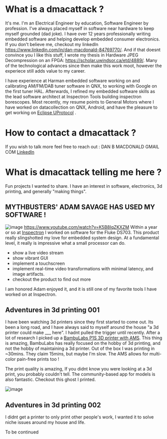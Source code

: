 # What is a dmacattack ? 
It's me. I'm an Electrical Engineer by education, Software Engineer by profession. I've always placed myself in software near hardware to keep myself grounded (dad joke). I have over 12 years professionally writing embedded software and helping develop embedded consumer electronics. If you don't believe me, checkout my linkedIn https://www.linkedin.com/in/dan-macdonald-84769770/. And if that doesnt convince you I like this stuff, I wrote my thesis in Hardware JPEG Decompression on an FPGA: https://scholar.uwindsor.ca/etd/4889/. Many of the technological advances since then make this work moot, however the experiece still adds value to my career. 

I have experience at Harman embedded software working on and calibrating AM/FM/DAB tuner software in QNX, to working with Google on the first tuner HAL. Afterwards, I refined my embedded software skills as the lead software architect at Inspectron Tools building inspectron borescopes. Most recently, my resume points to General Motors where I have worked on datacollection on QNX, Android, and have the pleasure to get working on [Eclipse UProtocol](https://github.com/eclipse-uprotocol) .

# How to contact a dmacattack ?
If you wish to talk more feel free to reach out :
DAN <dot> B <dot> MACDONALD <AT> GMAIL <dot> COM
[LinkedIn](https://www.linkedin.com/in/dan-macdonald-84769770)

# What is dmacattack telling me here ?

Fun projects I wanted to share. I have an interest in software, electronics, 3d printing, and generally "making things".

## MYTHBUSTERS' ADAM SAVAGE HAS USED MY SOFTWARE ! 

![image](https://github.com/user-attachments/assets/9783deba-510e-4929-b93b-abb4f3b7eefb)
https://www.youtube.com/watch?v=K5B8IqZKXZM
Within a year or so at [Inspectron](https://inspectrontools.com/) I worked on software for the Fluke DS703. This product really slingshotted my love for embedded system design. 
At a fundamental level, it really is impressive what a small processor can do. 
* show a live video stream
* show vibrant GUI
* implement a touchscreen
* implement real-time video transformations with minimal latency, and image artifacts.
* checkout the product to find out more

I am honored Adam enjoyed it, and it is still one of my favorite tools I have worked on at Inspectron.

## Adventures in 3d printing 001

I have been watching 3d printers since they first started to come out. Its been a long road, and I have always said to myself around the house "a 3d printer could make ___ here". I hadnt pulled the trigger until recently. After a lot of research I picked up a [BambuLabs P1S 3D printer with AMS](https://ca.store.bambulab.com/products/p1s?variant=44472890786032&currency=CAD&gad_source=1&gclid=Cj0KCQjw99e4BhDiARIsAISE7P_Kv9fA1Acgi9cT2C8p-PVsuhlKCAvhLSqNxhQ9y-7j0P6IxY_i7d0aAtAlEALw_wcB). This thing is amazing, BambuLabs has really focused on the hobby of 3d printing, and not the hobby of maintaining a 3d printer. Out of the box I was printing in ~30mins. They claim 15mins, but maybe I'm slow. The AMS allows for multi-color pain-free prints too ! 

The print quality is amazing, If you didnt know you were looking at a 3d print, you probably couldn't tell. The community-based app for models is also fantastic. Checkout this ghost I printed.

![image](https://github.com/user-attachments/assets/e0be95dd-199b-4cce-b723-e4ac7182d25e)


## Adventures in 3d printing 002

I didnt get a printer to only print other people's work, I wanted it to solve niche issues around my house and life.

To be continued

